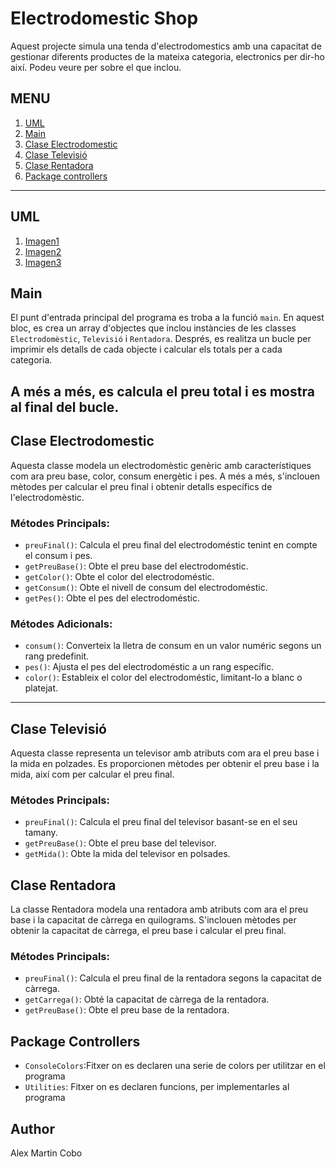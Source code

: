 # Electrodomestic Shop

Aquest projecte simula una tenda d'electrodomestics amb una capacitat de gestionar diferents productes de la mateixa categoria, electronics per dir-ho així. Podeu veure per sobre el que inclou.

## MENU
1. [UML](#uml)
2. [Main](#main)
3. [Clase Electrodomestic](#clase-electrodomestic)
4. [Clase Televisió](#clase-televisio)
5. [Clase Rentadora](#clase-rentadora)
6. [Package controllers](#package-controllers)

---

## UML

1. [Imagen1](https://github.com/mcalex468/Electrodomestics/blob/master/Screen%20Shot%2004-02-2024%20at%2019.54.png)
2. [Imagen2](https://github.com/mcalex468/Electrodomestics/blob/master/Screen%20Shot%2004-02-2024%20at%2019.55.png)
3. [Imagen3](https://github.com/mcalex468/Electrodomestics/blob/master/Screen%20Shot%2004-02-2024%20at%2019.58.png)

## Main

El punt d'entrada principal del programa es troba a la funció `main`. En aquest bloc, es crea un array d'objectes que inclou instàncies de les classes `Electrodomèstic`, `Televisió` i `Rentadora`. Després, es realitza un bucle per imprimir els detalls de cada objecte i calcular els totals per a cada categoria.

A més a més, es calcula el preu total i es mostra al final del bucle.
---

## Clase Electrodomestic

Aquesta classe modela un electrodomèstic genèric amb característiques com ara preu base, color, consum energètic i pes. A més a més, s'inclouen mètodes per calcular el preu final i obtenir detalls específics de l'electrodomèstic.

### Métodes Principals:

- `preuFinal()`: Calcula el preu final del electrodoméstic tenint en compte el consum i pes.
- `getPreuBase()`: Obte el preu base del electrodoméstic.
- `getColor()`: Obte el color del electrodoméstic.
- `getConsum()`: Obte el nivell de consum del electrodoméstic.
- `getPes()`: Obte el pes del electrodoméstic.

### Métodes Adicionals:

- `consum()`: Converteix la lletra de consum en un valor numéric segons un rang predefinit.
- `pes()`: Ajusta el pes del electrodoméstic a un rang específic.
- `color()`: Estableix el color del electrodoméstic, limitant-lo a blanc o platejat.

---

## Clase Televisió

Aquesta classe representa un televisor amb atributs com ara el preu base i la mida en polzades. Es proporcionen mètodes per obtenir el preu base i la mida, així com per calcular el preu final.

### Métodes Principals:

- `preuFinal()`: Calcula el preu final del televisor basant-se en el seu tamany.
- `getPreuBase()`: Obte el preu base del televisor.
- `getMida()`: Obte la mida del televisor en polsades.

## Clase Rentadora

La classe Rentadora modela una rentadora amb atributs com ara el preu base i la capacitat de càrrega en quilograms. S'inclouen mètodes per obtenir la capacitat de càrrega, el preu base i calcular el preu final.

### Métodes Principals:

- `preuFinal()`: Calcula el preu final de la rentadora segons la capacitat de càrrega.
- `getCarrega()`: Obté la capacitat de càrrega de la rentadora.
- `getPreuBase()`: Obte el preu base de la rentadora.


## Package Controllers

- `ConsoleColors`:Fitxer on es declaren una serie de colors per utilitzar en el programa
- `Utilities`: Fitxer on es declaren funcions, per implementarles al programa 

## Author

Alex Martin Cobo
